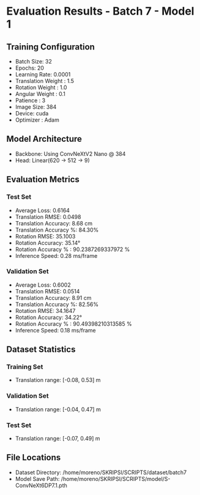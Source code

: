 # Evaluation Results - Batch 7 - Model 1

## Training Configuration
- Batch Size: 32
- Epochs: 20
- Learning Rate: 0.0001
- Translation Weight : 1.5
- Rotation Weight : 1.0
- Angular Weight : 0.1
- Patience : 3
- Image Size: 384
- Device: cuda
- Optimizer : Adam

## Model Architecture
- Backbone: Using ConvNeXtV2 Nano @ 384
- Head: Linear(620 -> 512 -> 9)

## Evaluation Metrics

### Test Set
- Average Loss: 0.6164
- Translation RMSE: 0.0498
- Translation Accuracy: 8.68 cm
- Translation Accuracy %: 84.30%
- Rotation RMSE: 35.1003
- Rotation Accuracy: 35.14°
- Rotation Accuracy % : 90.2387269337972 %
- Inference Speed: 0.28 ms/frame

### Validation Set
- Average Loss: 0.6002
- Translation RMSE: 0.0514
- Translation Accuracy: 8.91 cm
- Translation Accuracy %: 82.56%
- Rotation RMSE: 34.1647
- Rotation Accuracy: 34.22°
- Rotation Accuracy % : 90.49398210313585 %
- Inference Speed: 0.18 ms/frame

## Dataset Statistics
### Training Set
- Translation range: [-0.08, 0.53] m

### Validation Set
- Translation range: [-0.04, 0.47] m

### Test Set
- Translation range: [-0.07, 0.49] m

## File Locations
- Dataset Directory: /home/moreno/SKRIPSI/SCRIPTS/dataset/batch7
- Model Save Path: /home/moreno/SKRIPSI/SCRIPTS/model/S-ConvNeXt6DP7.1.pth
